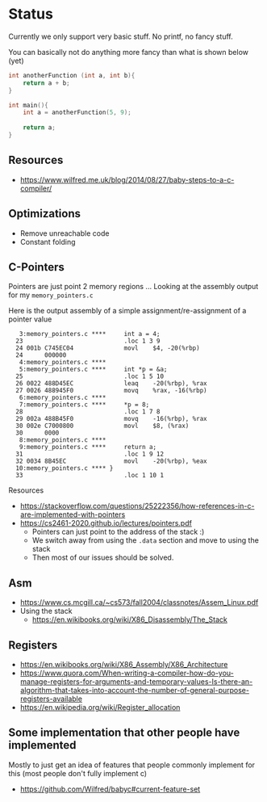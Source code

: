 # Status
Currently we only support very basic stuff. No printf, no fancy stuff.

You can basically not do anything more fancy than what is shown below (yet)
```c
int anotherFunction (int a, int b){
    return a + b;
}

int main(){
    int a = anotherFunction(5, 9);
    
    return a;
}
```

## Resources
- https://www.wilfred.me.uk/blog/2014/08/27/baby-steps-to-a-c-compiler/

## Optimizations
- Remove unreachable code
- Constant folding

## C-Pointers
Pointers are just point 2 memory regions ... Looking at the assembly output for my `memory_pointers.c`

Here is the output assembly of a simple assignment/re-assignment of a pointer value
```
   3:memory_pointers.c ****     int a = 4;
  23                            .loc 1 3 9
  24 001b C745EC04              movl    $4, -20(%rbp)
  24      000000
   4:memory_pointers.c **** 
   5:memory_pointers.c ****     int *p = &a;
  25                            .loc 1 5 10
  26 0022 488D45EC              leaq    -20(%rbp), %rax
  27 0026 488945F0              movq    %rax, -16(%rbp)
   6:memory_pointers.c **** 
   7:memory_pointers.c ****     *p = 8;
  28                            .loc 1 7 8
  29 002a 488B45F0              movq    -16(%rbp), %rax
  30 002e C7000800              movl    $8, (%rax)
  30      0000
   8:memory_pointers.c **** 
   9:memory_pointers.c ****     return a;
  31                            .loc 1 9 12
  32 0034 8B45EC                movl    -20(%rbp), %eax
  10:memory_pointers.c **** }
  33                            .loc 1 10 1
```

Resources
- https://stackoverflow.com/questions/25222356/how-references-in-c-are-implemented-with-pointers 
- https://cs2461-2020.github.io/lectures/pointers.pdf
  - Pointers can just point to the address of the stack :) 
  - We switch away from using the `.data` section and move to using the stack
  - Then most of our issues should be solved.


## Asm
- https://www.cs.mcgill.ca/~cs573/fall2004/classnotes/Assem_Linux.pdf
- Using the stack
  - https://en.wikibooks.org/wiki/X86_Disassembly/The_Stack   

## Registers
- https://en.wikibooks.org/wiki/X86_Assembly/X86_Architecture
- https://www.quora.com/When-writing-a-compiler-how-do-you-manage-registers-for-arguments-and-temporary-values-Is-there-an-algorithm-that-takes-into-account-the-number-of-general-purpose-registers-available
- https://en.wikipedia.org/wiki/Register_allocation

## Some implementation that other people have implemented
Mostly to just get an idea of features that people commonly implement for this (most people don't fully implement c)

- https://github.com/Wilfred/babyc#current-feature-set

